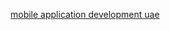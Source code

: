 <a href="https://dubaidigitalshift.blogspot.com/2024/10/what-is-mobile-application-development.html">mobile application development uae</a>
